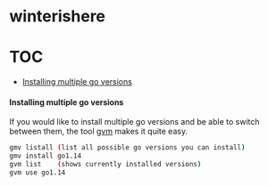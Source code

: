 # winterishere

# TOC

* [Installing multiple go versions](#Installing-multiple-go-versions)




#### Installing multiple go versions

If you would like to install multiple go versions and be able to switch between them, the tool [gvm](https://github.com/moovweb/gvm) makes it quite easy.

```sh
gmv listall (list all possible go versions you can install)
gmv install go1.14
gvm list    (shows currently installed versions)
gvm use go1.14
```

